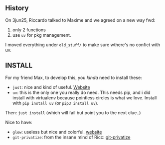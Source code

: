 



## History

On 3jun25, Riccardo talked to Maxime and we agreed on a new way fwd:
1. only 2 functions
2. use `uv` for pkg management.


I moved everything under `old_stuff/` to make sure wthere's no confict with uv.

## INSTALL

For my friend Max, to develop this, you *kinda* need to install these:

* `just`: nice and kind of useful. [Website](https://github.com/casey/just)
* `uv`: this is the only one you really do need. This needs pip, and i did install with virtualenv because
  pointless circles is what we love. Install with `pip install uv` (or `pip3 install uv`).

Then: `just install` (which will fail but point you to the next clue..)

Nice to have:

* `glow`: useless but nice and colorful. [website](https://github.com/charmbracelet/glow)
* `git-privatize`: from the insane mind of Ricc: [git-privatize](https://github.com/palladius/sakura/blob/master/bin/git-privatize)
